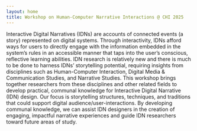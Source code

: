 ```yaml
---
layout: home
title: Workshop on Human-Computer Narrative Interactions @ CHI 2025
---
```


<!-- This workshop brings together researchers from Human-Computer Interaction, Media & Communication Studies, and narrative studies to develop practical, communal knowledge for Interactive Digital Narrative (IDN) design. Our focus is story structures and storytelling techniques that encourage audience interactivity. This shared knowledge will help IDN designers in creating engaging, impactful narrative experiences and guide researchers toward future areas of study. -->

Interactive Digital Narratives (IDNs) are accounts of connected events (a story) represented on digital systems. Through interactivity, IDNs afford ways for users to directly engage with the information embedded in the system’s rules in an accessible manner that taps into the user’s conscious, reflective learning abilities. IDN research is relatively new and there is much to be done to harness IDNs’ storytelling potential, requiring insights from disciplines such as Human-Computer Interaction, Digital Media & Communication Studies, and Narrative Studies. This workshop brings together researchers from these disciplines and other related fields to develop practical, communal knowledge for Interactive Digital Narrative (IDN) design. Our focus is storytelling structures, techniques, and traditions that could support digital audience/user-interactions. By developing communal knowledge, we can assist IDN designers in the creation of engaging, impactful narrative experiences and guide IDN researchers toward future areas of study.